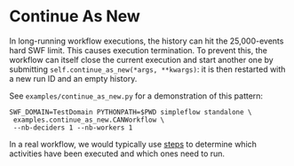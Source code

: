 # Continue As New

In long-running workflow executions, the history can hit the 25,000-events hard SWF limit.
This causes execution termination.
To prevent this, the workflow can itself close the current execution and start another one by submitting
`self.continue_as_new(*args, **kwargs)`: it is then restarted with a new run ID and an empty history.

See `examples/continue_as_new.py` for a demonstration of this pattern:

```shell
SWF_DOMAIN=TestDomain PYTHONPATH=$PWD simpleflow standalone \
 examples.continue_as_new.CANWorkflow \
 --nb-deciders 1 --nb-workers 1
```

In a real workflow, we would typically use [steps](steps.md) to determine which activities have been executed
and which ones need to run.
